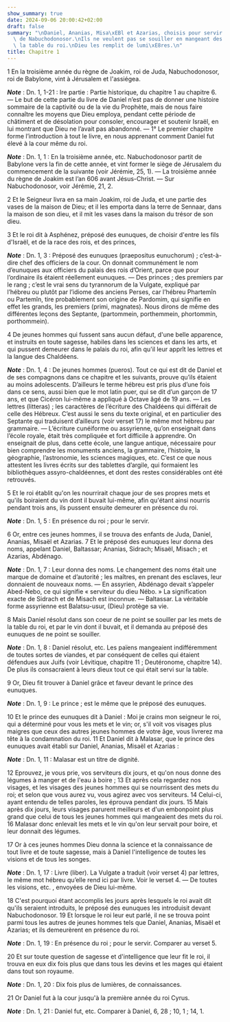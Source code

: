 ```yaml
---
show_summary: true
date: 2024-09-06 20:00:42+02:00
draft: false
summary: "\nDaniel, Ananias, Misa\xEBl et Azarias, choisis pour servir \xE0 la cour\
  \ de Nabuchodonosor.\nIls ne veulent pas se souiller en mangeant des viandes de\
  \ la table du roi.\nDieu les remplit de lumi\xE8res.\n"
title: Chapitre 1
---
```





1 En la troisième année du règne de Joakim, roi de Juda, Nabuchodonosor, roi de Babylone, vint à Jérusalem et l'assiégea.

***Note*** :  Dn. 1, 1-21 : Ire partie : Partie historique, du chapitre 1 au chapitre 6. ― Le but de cette partie du livre de Daniel n’est pas de donner une histoire sommaire de la captivité ou de la vie du Prophète, mais de nous faire connaître les moyens que Dieu employa, pendant cette période de châtiment et de désolation pour consoler, encourager et soutenir Israël, en lui montrant que Dieu ne l’avait pas abandonné. ― 1° Le premier chapitre forme l’introduction à tout le livre, en nous apprenant comment Daniel fut élevé à la cour même du roi.

***Note*** :  Dn. 1, 1 : En la troisième année, etc. Nabuchodonosor partit de Babylone vers la fin de cette année, et vint former le siège de Jérusalem du commencement de la suivante (voir Jérémie, 25, 1). ― La troisième année du règne de Joakim est l’an 606 avant Jésus-Christ. ― Sur Nabuchodonosor, voir Jérémie, 21, 2.

2 Et le Seigneur livra en sa main Joakim, roi de Juda, et une partie des vases de la maison de Dieu; et il les emporta dans la terre de Sennaar, dans la maison de son dieu, et il mit les vases dans la maison du trésor de son dieu.


3 Et le roi dit à Asphénez, préposé des eunuques, de choisir d'entre les fils d'Israël, et de la race des rois, et des princes,

***Note*** :  Dn. 1, 3 : Préposé des eunuques (praepositus eunuchorum) ; c’est-à-dire chef des officiers de la cour. On donnait communément le nom d’eunuques aux officiers du palais des rois d’Orient, parce que pour l’ordinaire ils étaient réellement eunuques. ― Des princes ; des premiers par le rang ; c’est le vrai sens du tyrannorum de la Vulgate, expliqué par l’hébreu ou plutôt par l’idiome des anciens Perses, car l’hébreu Phartemîn ou Partemîn, tire probablement son origine de Pardomim, qui signifie en effet les grands, les premiers (primi, magnates). Nous dirons de même des différentes leçons des Septante, (partommein, porthemmein, phortommin, porthommein).

4 De jeunes hommes qui fussent sans aucun défaut, d'une belle apparence, et instruits en toute sagesse, habiles dans les sciences et dans les arts, et qui pussent demeurer dans le palais du roi, afin qu'il leur apprît les lettres et la langue des Chaldéens.

***Note*** :  Dn. 1, 4 : De jeunes hommes (pueros). Tout ce qui est dit de Daniel et de ses compagnons dans ce chapitre et les suivants, prouve qu’ils étaient au moins adolescents. D’ailleurs le terme hébreu est pris plus d’une fois dans ce sens, aussi bien que le mot latin puer, qui se dit d’un garçon de 17 ans, et que Cicéron lui-même a appliqué à Octave âgé de 19 ans. ― Les lettres (litteras) ; les caractères de l’écriture des Chaldéens qui différait de celle des Hébreux. C’est aussi le sens du texte original, et en particulier des Septante qui traduisent d’ailleurs (voir verset 17) le même mot hébreu par grammaire. ― L’écriture cunéiforme ou assyrienne, qu’on enseignait dans l’école royale, était très compliquée et fort difficile à apprendre. On enseignait de plus, dans cette école, une langue antique, nécessaire pour bien comprendre les monuments anciens, la grammaire, l’histoire, la géographie, l’astronomie, les sciences magiques, etc. C’est ce que nous attestent les livres écrits sur des tablettes d’argile, qui
formaient les bibliothèques assyro-chaldéennes, et dont des restes considérables ont été retrouvés.

5 Et le roi établit qu'on les nourrirait chaque jour de ses propres mets et qu'ils boiraient du vin dont il buvait lui-même, afin qu'étant ainsi nourris pendant trois ans, ils pussent ensuite demeurer en présence du roi.

***Note*** :  Dn. 1, 5 : En présence du roi ; pour le servir.

6 Or, entre ces jeunes hommes, il se trouva des enfants de Juda, Daniel, Ananias, Misaël et Azarias. 7 Et le préposé des eunuques leur donna des noms, appelant Daniel, Baltassar; Ananias, Sidrach; Misaël, Misach ; et Azarias, Abdénago.

***Note*** :  Dn. 1, 7 : Leur donna des noms. Le changement des noms était une marque de domaine et d’autorité ; les maîtres, en prenant des esclaves, leur donnaient de nouveaux noms. ― En assyrien, Abdénago devait s’appeler Abed-Nebo, ce qui signifie « serviteur du dieu Nébo. » La signification exacte de Sidrach et de Misach est inconnue. ― Baltassar. La véritable forme assyrienne est Balatsu-usur, (Dieu) protège sa vie.


8 Mais Daniel résolut dans son coeur de ne point se souiller par les mets de la table du roi, et par le vin dont il buvait, et il demanda au préposé des eunuques de ne point se souiller.

***Note*** :  Dn. 1, 8 : Daniel résolut, etc. Les païens mangeaient indifféremment de toutes sortes de viandes, et par conséquent de celles qui étaient défendues aux Juifs (voir Lévitique, chapitre 11 ; Deutéronome, chapitre 14). De plus ils consacraient à leurs dieux tout ce qui était servi sur la table.

9 Or, Dieu fit trouver à Daniel grâce et faveur devant le prince des eunuques.

***Note*** :  Dn. 1, 9 : Le prince ; est le même que le préposé des eunuques.

10 Et le prince des eunuques dit à Daniel : Moi je crains mon seigneur le roi, qui a déterminé pour vous les mets et le vin; or, s'il voit vos visages plus maigres que ceux des autres jeunes hommes de votre âge, vous livrerez ma tête à la condamnation du roi. 11 Et Daniel dit à Malasar, que le prince des eunuques avait établi sur Daniel, Ananias, Misaël et Azarias :

***Note*** :  Dn. 1, 11 : Malasar est un titre de dignité.

12 Eprouvez, je vous prie, vos serviteurs dix jours, et qu'on nous donne des légumes à manger et de l'eau à boire ; 13 Et après cela regardez nos visages, et les visages des jeunes hommes qui se nourrissent des mets du roi; et selon que vous aurez vu, vous agirez avec vos serviteurs. 14 Celui-ci, ayant entendu de telles paroles, les éprouva pendant dix jours. 15 Mais après dix jours, leurs visages parurent meilleurs et d'un embonpoint plus grand que celui de tous les jeunes hommes qui mangeaient des mets du roi. 16 Malasar donc enlevait les mets et le vin qu'on leur servait pour boire, et leur donnait des légumes.


17 Or à ces jeunes hommes Dieu donna la science et la connaissance de tout livre et de toute sagesse, mais à Daniel l'intelligence de toutes les visions et de tous les songes.

***Note*** :  Dn. 1, 17 : Livre (liber). La Vulgate a traduit (voir verset 4) par lettres, le même mot hébreu qu’elle rend ici par livre. Voir le verset 4. ― De toutes les visions, etc. , envoyées de Dieu lui-même.

18 C'est pourquoi étant accomplis les jours après lesquels le roi avait dit qu'ils seraient introduits, le préposé des eunuques les introduisit devant Nabuchodonosor. 19 Et lorsque le roi leur eut parlé, il ne se trouva point parmi tous les autres de jeunes hommes tels que Daniel, Ananias, Misaël et Azarias; et ils demeurèrent en présence du roi.

***Note*** :  Dn. 1, 19 : En présence du roi ; pour le servir. Comparer au verset 5.

20 Et sur toute question de sagesse et d'intelligence que leur fit le roi, il trouva en eux dix fois plus que dans tous les devins et les mages qui étaient dans tout son royaume.

***Note*** :  Dn. 1, 20 : Dix fois plus de lumières, de connaissances.


21 Or Daniel fut à la cour jusqu'à la première année du roi Cyrus.

***Note*** :  Dn. 1, 21 : Daniel fut, etc. Comparer à Daniel, 6, 28 ; 10, 1 ; 14, 1.

